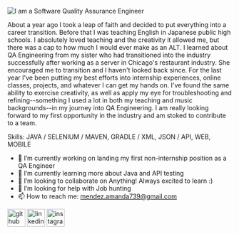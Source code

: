 ![I am a Software Quality Assurance Engineer]([https://github.com/amandaag39/amandaag39/blob/main/image%20(3).png](https://github.com/amandaag39/amandaag39/blob/main/revisedbannerimage.png))

About a year ago I took a leap of faith and decided to put everything into a career transition. Before that I was teaching English in Japanese public high schools. I absolutely loved teaching and the creativity it allowed me, but there was a cap to how much I would ever make as an ALT. I learned about QA Engineering from my sister who had transitioned into the industry successfully after working as a server in Chicago's restaurant industry. She encouraged me to transition and I haven't looked back since. For the last year I've been putting my best efforts into internship experiences, online classes, projects, and whatever I can get my hands on. I've found the same ability to exercise creativity, as well as apply my eye for troubleshooting and refining--something I used a lot in both my teaching and music backgrounds--in my journey into QA Engineering. I am really looking forward to my first opportunity in the industry and am stoked to contribute to a team.



Skills: JAVA / SELENIUM / MAVEN, GRADLE / XML, JSON / API, WEB, MOBILE



- 🔭 I’m currently working on landing my first non-internship position as a QA Engineer 
- 🌱 I’m currently learning more about Java and API testing 
- 👯 I’m looking to collaborate on Anything! Always excited to learn :) 
- 🤔 I’m looking for help with Job hunting 
- 📫 How to reach me: mendez.amanda739@gmail.com 




[<img src='https://cdn.jsdelivr.net/npm/simple-icons@3.0.1/icons/github.svg' alt='github' height='40'>](https://github.com/amandaag39)  [<img src='https://cdn.jsdelivr.net/npm/simple-icons@3.0.1/icons/linkedin.svg' alt='linkedin' height='40'>](https://www.linkedin.com/in/www.linkedin.com/in/amanda-mendez1/)  [<img src='https://cdn.jsdelivr.net/npm/simple-icons@3.0.1/icons/instagram.svg' alt='instagram' height='40'>](https://www.instagram.com/pandastestingquest/)  

